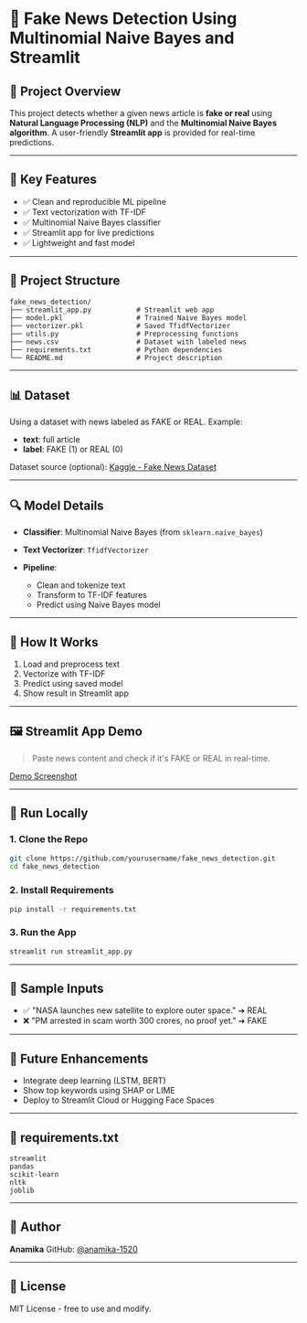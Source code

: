 # 📰 Fake News Detection Using Multinomial Naive Bayes and Streamlit

## 🚀 Project Overview

This project detects whether a given news article is **fake or real** using **Natural Language Processing (NLP)** and the **Multinomial Naive Bayes algorithm**. A user-friendly **Streamlit app** is provided for real-time predictions.

---

## 📌 Key Features

* ✅ Clean and reproducible ML pipeline
* ✅ Text vectorization with TF-IDF
* ✅ Multinomial Naive Bayes classifier
* ✅ Streamlit app for live predictions
* ✅ Lightweight and fast model

---

## 📂 Project Structure

```
fake_news_detection/
├── streamlit_app.py           # Streamlit web app
├── model.pkl                  # Trained Naive Bayes model
├── vectorizer.pkl             # Saved TfidfVectorizer
├── utils.py                   # Preprocessing functions
├── news.csv                   # Dataset with labeled news
├── requirements.txt           # Python dependencies
└── README.md                  # Project description
```

---

## 📊 Dataset

Using a dataset with news labeled as FAKE or REAL. Example:

* **text**: full article
* **label**: FAKE (1) or REAL (0)

Dataset source (optional): [Kaggle - Fake News Dataset](<img width="1917" height="976" alt="image" src="https://github.com/user-attachments/assets/83593e49-5f9e-4cd3-82c0-e2b00ddafe7b" />
)

---

## 🔍 Model Details

* **Classifier**: Multinomial Naive Bayes (from `sklearn.naive_bayes`)
* **Text Vectorizer**: `TfidfVectorizer`
* **Pipeline**:

  * Clean and tokenize text
  * Transform to TF-IDF features
  * Predict using Naive Bayes model

---

## 📐 How It Works

1. Load and preprocess text
2. Vectorize with TF-IDF
3. Predict using saved model
4. Show result in Streamlit app

---

## 🖼️ Streamlit App Demo

> Paste news content and check if it's FAKE or REAL in real-time.

[Demo Screenshot](<C:\Users\wwwan\OneDrive\Pictures\Screenshots\Screenshot 2025-07-25 191125.png >)

---

## 💪 Run Locally

### 1. Clone the Repo

```bash
git clone https://github.com/yourusername/fake_news_detection.git
cd fake_news_detection
```

### 2. Install Requirements

```bash
pip install -r requirements.txt
```

### 3. Run the App

```bash
streamlit run streamlit_app.py
```

---

## 🧪 Sample Inputs

* ✅ "NASA launches new satellite to explore outer space." ➔ REAL
* ❌ "PM arrested in scam worth 300 crores, no proof yet." ➔ FAKE

---

## 🤔 Future Enhancements

* Integrate deep learning (LSTM, BERT)
* Show top keywords using SHAP or LIME
* Deploy to Streamlit Cloud or Hugging Face Spaces

---

## 📃 requirements.txt

```
streamlit
pandas
scikit-learn
nltk
joblib
```

---

## 🌟 Author

**Anamika**
GitHub: [@anamika-1520](https://github.com/anamika-1520)

---

## 📄 License

MIT License - free to use and modify.
